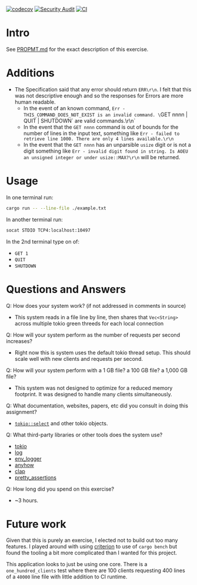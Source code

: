 [![codecov](https://codecov.io/gh/simlay/line-server-exercise/branch/main/graph/badge.svg?token=J4Z0HON7UV)](https://codecov.io/gh/simlay/line-server-exercise)
[![Security Audit](https://github.com/simlay/line-server-exercise/actions/workflows/security-audit.yml/badge.svg)](https://github.com/simlay/line-server-exercise/actions/workflows/security-audit.yml)
[![CI](https://github.com/simlay/line-server-exercise/actions/workflows/ci.yml/badge.svg)](https://github.com/simlay/line-server-exercise/actions/workflows/ci.yml)

# Intro

See [PROPMT.md](./PROMPT.md) for the exact description of this exercise.

# Additions

* The Specification said that any error should return `ERR\r\n`. I felt that
this was not descriptive enough and so the responses for Errors are more human
readable.
    - In the event of an known command, `Err - THIS_COMMAND_DOES_NOT_EXIST is an invalid command. \`GET nnnn | QUIT | SHUTDOWN\` are valid commands.\r\n`
    - In the event that the `GET nnnn` command is out of bounds for the number of lines in the input text, something like `Err - failed to retrieve line 1000. There are only 4 lines available.\r\n`
    - In the event that the `GET nnnn` has an unparsible `usize` digit or is not a digit something like `Err - invalid digit found in string. Is AOEU an unsigned integer or under usize::MAX?\r\n` will be returned.

# Usage

In one terminal run:
```bash
cargo run -- --line-file ./example.txt
```

In another terminal run:
```bash
socat STDIO TCP4:localhost:10497
```

In the 2nd terminal type on of:
* `GET 1`
* `QUIT`
* `SHUTDOWN`

# Questions and Answers
Q: How does your system work? (if not addressed in comments in source)
* This system reads in a file line by line, then shares that `Vec<String>`
across multiple tokio green threeds for each local connection

Q: How will your system perform as the number of requests per second increases?
* Right now this is system uses the default tokio thread setup. This should
scale well with new clients and requests per second.

Q: How will your system perform with a 1 GB file? a 100 GB file? a 1,000 GB file?
* This system was not designed to optimize for a reduced memory footprint. It
was designed to handle many clients simultaneously.

Q: What documentation, websites, papers, etc did you consult in doing this assignment?
* [`tokio::select`](https://tokio.rs/tokio/tutorial/select) and other tokio objects.

Q: What third-party libraries or other tools does the system use?
* [tokio](https://crates.io/crates/tokio)
* [log](https://crates.io/crates/log)
* [env_logger](https://crates.io/crates/env_logger)
* [anyhow](https://crates.io/crates/anyhow)
* [clap](https://crates.io/crates/clap)
* [pretty_assertions](https://crates.io/crates/pretty_assertions)

Q: How long did you spend on this exercise?
* ~3 hours.


# Future work

Given that this is purely an exercise, I elected not to build out too many
features. I played around with using
[criterion](https://bheisler.github.io/criterion.rs/book/getting_started.html)
to use of `cargo bench` but found the tooling a bit more complicated than I
wanted for this project.

This application looks to just be using one core. There is a
`one_hundred_clients` test where there are 100 clients requesting 400 lines of
a `40000` line file with little addition to CI runtime.
